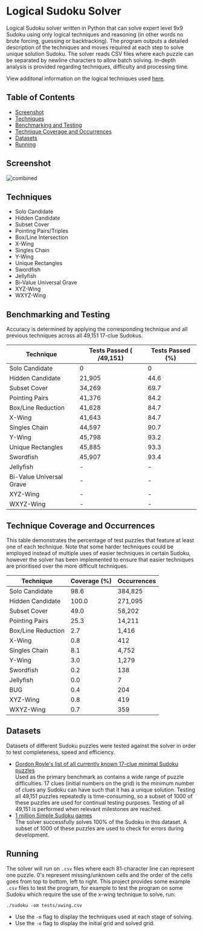 <h1>Logical Sudoku Solver</h1>

Logical Sudoku solver written in Python that can solve expert level 9x9 Sudoku using only logical techniques and reasoning (in other words no brute forcing, guessing or backtracking). The program outputs a detailed description of the techniques and moves required at each step to solve unique solution Sudoku. The solver reads CSV files where each puzzle can be separated by newline characters to allow batch solving. In-depth analysis is provided regarding techniques, difficulty and processing time.

View additonal information on the logical techniques used [here](https://www.kylegough.co.uk/projects/sudoku).

## Table of Contents
- [Screenshot](#screenshot)
- [Techniques](#techniques)
- [Benchmarking and Testing](#benchmarking-and-testing)
- [Technique Coverage and Occurrences](#technique-coverage-and-occurrences)
- [Datasets](#datasets)
- [Running](#running)

## Screenshot
![combined](https://user-images.githubusercontent.com/24881448/193449962-787836fd-ca46-4592-b112-45d83fdcfb5a.png)

## Techniques
- Solo Candidate
- Hidden Candidate
- Subset Cover
- Pointing Pairs/Triples
- Box/Line Intersection
- X-Wing
- Singles Chain
- Y-Wing
- Unique Rectangles
- Swordfish
- Jellyfish
- Bi-Value Universal Grave
- XYZ-Wing
- WXYZ-Wing

## Benchmarking and Testing
Accuracy is determined by applying the corresponding technique and all previous techniques across all 49,151 17-clue Sudokus.

| Technique                | Tests Passed ( /49,151) | Tests Passed (%) |
| ------------------------ | ----------------------- | ---------------- |
| Solo Candidate           | 0                       | 0                |
| Hidden Candidate         | 21,905                  | 44.6             |
| Subset Cover             | 34,269                  | 69.7             |
| Pointing Pairs           | 41,376                  | 84.2             |
| Box/Line Reduction       | 41,628                  | 84.7             |
| X-Wing                   | 41,643                  | 84.7             |
| Singles Chain            | 44,597                  | 90.7             |
| Y-Wing                   | 45,798                  | 93.2             |
| Unique Rectangles        | 45,885                  | 93.3             |
| Swordfish                | 45,907                  | 93.4             |
| Jellyfish                | -                       | -                |
| Bi-Value Universal Grave | -                       | -                |
| XYZ-Wing                 | -                       | -                |
| WXYZ-Wing                | -                       | -                |

## Technique Coverage and Occurrences

This table demonstrates the percentage of test puzzles that feature at least one of each technique. Note that some harder techniques could be employed instead of multiple uses of easier techniques in certain Sudoku, however the solver has been implemented to ensure that easier techniques are prioritised over the more difficult techniques. 

| Technique          | Coverage (%) | Occurrences |
| ------------------ | ------------ | ----------- |
| Solo Candidate     | 98.6         | 384,825     |
| Hidden Candidate   | 100.0        | 271,095     |
| Subset Cover       | 49.0         | 58,202      |
| Pointing Pairs     | 25.3         | 14,211      |
| Box/Line Reduction | 2.7          | 1,416       |
| X-Wing             | 0.8          | 412         |
| Singles Chain      | 8.1          | 4,752       |
| Y-Wing             | 3.0          | 1,279       |
| Swordfish          | 0.2          | 138         |
| Jellyfish          | 0.0          | 7           |
| BUG                | 0.4          | 204         |
| XYZ-Wing           | 0.8          | 419         |
| WXYZ-Wing          | 0.7          | 359         |

## Datasets

Datasets of different Sudoku puzzles were tested against the solver in order to test completeness, speed and efficiency.

- [Gordon Royle's list of all currently known 17-clue minimal Sudoku puzzles](http://staffhome.ecm.uwa.edu.au/~00013890/sudokumin.php)
  <br />Used as the primary benchmark as contains a wide range of puzzle difficulties. 17 clues (initial numbers on the grid) is the minimum number of clues any Sudoku can have such that it has a unique solution. Testing all 49,151 puzzles repeatedly is time-consuming, so a subset of 1000 of these puzzles are used for continual testing purposes. Testing of all 49,151 is performed when relevant milestones are reached.
- [1 million Simple Sudoku games](https://www.kaggle.com/bryanpark/sudoku)
  <br />The solver successfully solves 100% of the Sudoku in this dataset. A subset of 1000 of these puzzles are used to check for errors during development.

## Running

The solver will run on `.csv` files where each 81-character line can represent one puzzle. 0's represent missing/unknown cells and the order of the cells goes from top to bottom, left to right. This project provides some example `.csv` files to test the program, for example to test the program on some Sudoku which require the use of the x-wing technique to solve, run:

```
./sudoku -om tests/xwing.csv
```

- Use the `-m` flag to display the techniques used at each stage of solving.
- Use the `-o` flag to display the initial grid and solved grid.
